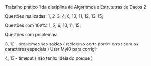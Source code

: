 Trabalho prático 1 da disciplina de Algoritmos e Estrututras de Dados 2

Questões realizadas: 1, 2, 3, 4, 6, 10, 11, 12, 13, 15;

Questões com 100%: 1, 2, 6, 10, 11, 15;

Questões com problemas:

3, 12 - problemas nas saídas ( raciocínio certo porém erros com os caracteres especiais )
Usar MyIO para corrigir

4, 13 - timeout ( não tenho ideia do porque )

